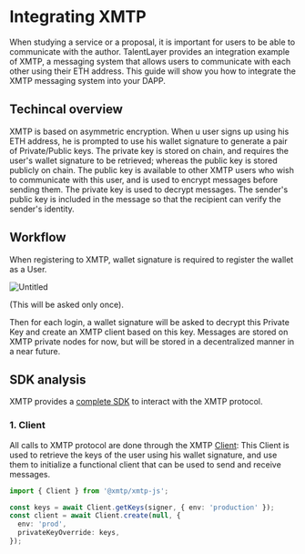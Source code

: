 # Integrating XMTP

When studying a service or a proposal, it is important for users to be able to communicate with the author. TalentLayer provides an integration example of XMTP, a messaging system that allows users to communicate with each other using their ETH address. This guide will show you how to integrate the XMTP messaging system into your DAPP.


## Techincal overview

XMTP is based on asymmetric encryption. When u user signs up using his ETH address, he is prompted to use his wallet signature to generate a pair of Private/Public keys. The private key is stored on chain, and requires the user's wallet signature to be retrieved; whereas the public key is stored publicly on chain.
The public key is available to other XMTP users who wish to communicate with this user, and is used to encrypt messages before sending them. The private key is used to decrypt messages.
The sender's public key is included in the message so that the recipient can verify the sender's identity.


## Workflow

When registering to XMTP, wallet signature is required to register the wallet as a User.

![Untitled](https://s3-us-west-2.amazonaws.com/secure.notion-static.com/db9ea7e9-d35b-4d43-8227-7ebb862dac8e/Untitled.png)

(This will be asked only once).

Then for each login, a wallet signature will be asked to decrypt this Private Key and create an XMTP client based on this key.
Messages are stored on XMTP private nodes for now, but will be stored in a decentralized manner in a near future.

## SDK analysis
XMTP provides a [complete SDK](https://xmtp.org/docs/client-sdk/javascript/concepts/intro-to-sdk) to interact with the XMTP protocol.



### 1. Client
All calls to XMTP protocol are done through the XMTP [Client](https://xmtp.org/docs/client-sdk/javascript/reference/classes/Client):
This Client is used to retrieve the keys of the user using his wallet signature, and use them to initialize a functional client that can be used to send and receive messages.

```typescript
import { Client } from '@xmtp/xmtp-js';

const keys = await Client.getKeys(signer, { env: 'production' });
const client = await Client.create(null, {
  env: 'prod',
  privateKeyOverride: keys,
});
```

